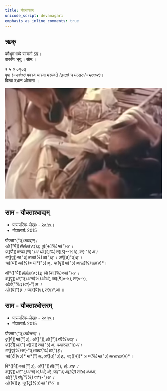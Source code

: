 ```yaml
---
title: यौक्ताश्वम्
unicode_script: devanagari  
emphasis_as_inline_comments: true
---   
```


## ऋक्

कौथुमभाष्ये सायणो [ऽत्र](https://archive.org/details/SamaVedaSanhitaWithSayanabhashyaVolume2SatyavrataSamasrami1876bis_201803/page/n27)।  
वारुणिः भृगुः। सोमः।

१ ५ २ ०९०३   
वृषा *(=वर्षकः)* पवस्व धारया मरुत्वते *(इन्द्रा)* च मत्सरः *(=मदकरः)*।  
विश्वा दधान ओजसा  ।

![](../images/soma-purification.png)

## साम - यौक्ताश्वाद्यम्
- पारम्परिक-लेखाः - [२०१५](https://archive.org/stream/sAmaveda-jaiminIya-paravastu-paramparA-docs/UDAKA%20SAANTHI%20SAAMAANI#page/n4/mode/1up)।
- गोपालार्यः 2015  
<div class="audioEmbed" src="https://archive
.org/download/jaiminIya-sAma-gAna-paravastu-tradition-gopAla-2015/yauktAshvAdyam.mp3"></div>

यौक्ता*("३)*श्वाद्यम्।  
औ*(["पै])*हॊहोहा*(v३)*इ, वॄ*([क]%)*षा*(")*अ ।  
प*([पौ])*वस्वा*([ण]")*अ धा*([ऽ]%)*रा*([ऽ]--%३)*,या*(-"३)*अ।  
मा*([पृ])*रू*("३)*उत्वा*(%)*ता*(")*इ ।  ओ*([त]"३)*इ ।  
चा*([घं])*आ*(%)* मा*("३)*अ,, च*([पॄ])*मा*("३)*अत्सा*(%)*राह*(v)*।

औ*(["पै])*हॊहोहा*(v३)*इ, वि*([का]%)*श्वा*(")*अ ।  
द*([पॄ])*धा*("३)*अना*(%)*ओऒ,,जा*([गे]v-४)*,सा*(v-४)*,  
औहो*("%३)*वा*(-")*अ ।  
ओ*([प]")*इ । ज्वा*([पे]४)*,रा*(४)*,आ ॥

## साम - यौक्ताश्वोत्तरम्
- पारम्परिक-लेखाः - [२०१५](https://archive.org/stream/sAmaveda-jaiminIya-paravastu-paramparA-docs/UDAKA%20SAANTHI%20SAAMAANI#page/n4/mode/1up)।
- गोपालार्यः 2015  
<div class="audioEmbed" src="https://archive
.org/download/jaiminIya-sAma-gAna-paravastu-tradition-gopAla-2015/yauktAshvottaram.mp3"></div>

यौक्ता*("३)*श्वोत्तरम् ।  
वृ*([पै])*षा*(["]३)*, औ*(["])*,हॊ*(["])*हो*(%)*हाइ ।  
प*([टी])*वा*(")*अ*([ण])*स्वा*("३)*अ, धआरया*("३)*अ।  
मा*([पृ]%)*रू*(-"३)*उत्वा*(%)*ता*(")*इ।  
चा*([टी]v३)* मा*(")*अ,,ओ*([त]"३)*इ,, चा,*([घं])* आ*(%)*मा*("३)*अत्साराह*(v)*।

वि*([पै])*श्वा*(["]३)*, औ*(["])*हॊ*(["])*, हो, हाइ ।  
द*([पृ])**धा*("३)*अना*(%)*ओ,ऒ,,जा*("३)*अ*([पे])*सा*(v)*अअअ,  
औ*(["])*हो*(["]%)* वा*(-")*अ ।  
ओ*([प])*इ, जू*([टू]%३)*वा*(")*अ  ॥
